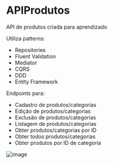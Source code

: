 # APIProdutos
API de produtos criada para aprendizado

Utiliza patterns:
- Repositories
- Fluent Validation
- Mediator
- CQRS
- DDD
- Entity Framework

Endpoints para:
- Cadastro de produtos/categorias
- Edição de produtos/categorias
- Exclusão de produtos/categorias
- Listagem de produtos/categorias
- Obter produtos/categorias por ID
- Obter todos produtos/categorias
- Obter produtos por ID de categoria

![image](https://user-images.githubusercontent.com/82987034/163399926-66b1564c-2c5f-45e9-9378-0972c915c5ae.png)
